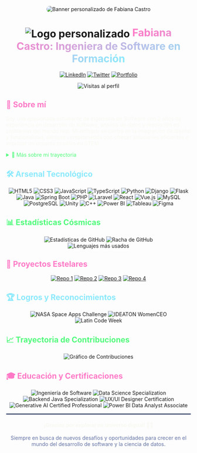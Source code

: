 <div align="center">
  <img src="/placeholder.svg?height=300&width=900" alt="Banner personalizado de Fabiana Castro" style="border-radius: 10px;" />
</div>

<h1 align="center">
  <img src="/placeholder.svg?height=50&width=50" alt="Logo personalizado" style="vertical-align: middle;" />
  <span style="background: linear-gradient(to right, #ff79c6, #8be9fd); -webkit-background-clip: text; -webkit-text-fill-color: transparent;">
    Fabiana Castro: Ingeniera de Software en Formación
  </span>
</h1>

<p align="center">
  <a href="https://www.linkedin.com/in/fabianacastro/"><img src="https://img.shields.io/badge/-LinkedIn-0A66C2?style=for-the-badge&logo=linkedin&logoColor=white" alt="LinkedIn" /></a>
  <a href="https://twitter.com/fabianacastro"><img src="https://img.shields.io/badge/-Twitter-1DA1F2?style=for-the-badge&logo=twitter&logoColor=white" alt="Twitter" /></a>
  <a href="https://www.fabianacastro.com"><img src="https://img.shields.io/badge/-Portfolio-FF69B4?style=for-the-badge&logo=Adobe&logoColor=white" alt="Portfolio" /></a>
</p>

<div align="center">
  <img src="https://komarev.com/ghpvc/?username=fabianacastro&color=blueviolet&style=for-the-badge" alt="Visitas al perfil" />
</div>

## <span style="color: #ff79c6;">🚀 Sobre mí</span>

<p style="color: #f8f8f2;">
Soy una apasionada estudiante de Ingeniería de Software con 2 años de experiencia en desarrollo de software, análisis de datos y resolución de problemas del mundo real. Mi enfoque se centra en la integración de diseño y funcionalidad, siempre comprometida con ofrecer soluciones eficientes e impulsar un impacto positivo en STEM.
</p>

<details>
<summary style="color: #50fa7b; cursor: pointer;">🌟 Más sobre mi trayectoria</summary>
<br>
<p style="color: #f8f8f2;">
• Full Stack Developer con experiencia en proyectos innovadores<br>
• Data Scientist Junior con habilidades en análisis y visualización de datos<br>
• UX/UI Designer Junior enfocada en crear experiencias de usuario intuitivas<br>
• Miembro activo de IEEE UTP, gestionando un podcast semanal de noticias tecnológicas<br>
• Líder de un grupo de estudio enfocado en Data Science<br>
• Becaria en programas de especialización en Data Science y Backend Java
</p>
</details>

## <span style="color: #8be9fd;">🛠️ Arsenal Tecnológico</span>

<div align="center">

![HTML5](https://img.shields.io/badge/-HTML5-E34F26?style=flat-square&logo=html5&logoColor=white)
![CSS3](https://img.shields.io/badge/-CSS3-1572B6?style=flat-square&logo=css3&logoColor=white)
![JavaScript](https://img.shields.io/badge/-JavaScript-F7DF1E?style=flat-square&logo=javascript&logoColor=black)
![TypeScript](https://img.shields.io/badge/-TypeScript-3178C6?style=flat-square&logo=typescript&logoColor=white)
![Python](https://img.shields.io/badge/-Python-3776AB?style=flat-square&logo=python&logoColor=white)
![Django](https://img.shields.io/badge/-Django-092E20?style=flat-square&logo=django&logoColor=white)
![Flask](https://img.shields.io/badge/-Flask-000000?style=flat-square&logo=flask&logoColor=white)
![Java](https://img.shields.io/badge/-Java-007396?style=flat-square&logo=java&logoColor=white)
![Spring Boot](https://img.shields.io/badge/-Spring%20Boot-6DB33F?style=flat-square&logo=spring-boot&logoColor=white)
![PHP](https://img.shields.io/badge/-PHP-777BB4?style=flat-square&logo=php&logoColor=white)
![Laravel](https://img.shields.io/badge/-Laravel-FF2D20?style=flat-square&logo=laravel&logoColor=white)
![React](https://img.shields.io/badge/-React-61DAFB?style=flat-square&logo=react&logoColor=black)
![Vue.js](https://img.shields.io/badge/-Vue.js-4FC08D?style=flat-square&logo=vue.js&logoColor=white)
![MySQL](https://img.shields.io/badge/-MySQL-4479A1?style=flat-square&logo=mysql&logoColor=white)
![PostgreSQL](https://img.shields.io/badge/-PostgreSQL-336791?style=flat-square&logo=postgresql&logoColor=white)
![Unity](https://img.shields.io/badge/-Unity-000000?style=flat-square&logo=unity&logoColor=white)
![C++](https://img.shields.io/badge/-C++-00599C?style=flat-square&logo=c%2B%2B&logoColor=white)
![Power BI](https://img.shields.io/badge/-Power%20BI-F2C811?style=flat-square&logo=power-bi&logoColor=black)
![Tableau](https://img.shields.io/badge/-Tableau-E97627?style=flat-square&logo=tableau&logoColor=white)
![Figma](https://img.shields.io/badge/-Figma-F24E1E?style=flat-square&logo=figma&logoColor=white)

</div>

## <span style="color: #50fa7b;">📊 Estadísticas Cósmicas</span>

<div align="center">
  <img src="https://github-readme-stats.vercel.app/api?username=fabianacastro&show_icons=true&theme=radical" alt="Estadísticas de GitHub" />
  <img src="https://github-readme-streak-stats.herokuapp.com/?user=fabianacastro&theme=radical" alt="Racha de GitHub" />
</div>

<div align="center">
  <img src="https://github-readme-stats.vercel.app/api/top-langs/?username=fabianacastro&layout=compact&theme=radical" alt="Lenguajes más usados" />
</div>

## <span style="color: #ff79c6;">🌟 Proyectos Estelares</span>

<div align="center">

[![Repo 1](https://github-readme-stats.vercel.app/api/pin/?username=fabianacastro&repo=repo1&theme=radical)](https://github.com/fabianacastro/repo1)
[![Repo 2](https://github-readme-stats.vercel.app/api/pin/?username=fabianacastro&repo=repo2&theme=radical)](https://github.com/fabianacastro/repo2)
[![Repo 3](https://github-readme-stats.vercel.app/api/pin/?username=fabianacastro&repo=repo3&theme=radical)](https://github.com/fabianacastro/repo3)
[![Repo 4](https://github-readme-stats.vercel.app/api/pin/?username=fabianacastro&repo=repo4&theme=radical)](https://github.com/fabianacastro/repo4)

</div>

## <span style="color: #8be9fd;">🏆 Logros y Reconocimientos</span>

<div align="center">
  <img src="https://img.shields.io/badge/-NASA%20Space%20Apps%20Challenge-3er%20Lugar-blueviolet?style=for-the-badge" alt="NASA Space Apps Challenge" />
  <img src="https://img.shields.io/badge/-IDEATON%20WomenCEO-1er%20Lugar-ff69b4?style=for-the-badge" alt="IDEATON WomenCEO" />
  <img src="https://img.shields.io/badge/-Latin%20Code%20Week-Finalista-yellow?style=for-the-badge" alt="Latin Code Week" />
</div>

## <span style="color: #50fa7b;">📈 Trayectoria de Contribuciones</span>

<div align="center">
  <img src="https://activity-graph.herokuapp.com/graph?username=fabianacastro&theme=dracula" alt="Gráfico de Contribuciones" />
</div>

## <span style="color: #ff79c6;">🎓 Educación y Certificaciones</span>

<div align="center">
  <img src="https://img.shields.io/badge/-Ingeniería%20de%20Software-FF6B6B?style=for-the-badge" alt="Ingeniería de Software" />
  <img src="https://img.shields.io/badge/-Data%20Science%20Specialization-4EA8DE?style=for-the-badge" alt="Data Science Specialization" />
  <img src="https://img.shields.io/badge/-Backend%20Java%20Specialization-FFA07A?style=for-the-badge" alt="Backend Java Specialization" />
  <img src="https://img.shields.io/badge/-UX%2FUI%20Designer%20Certification-FF69B4?style=for-the-badge" alt="UX/UI Designer Certification" />
  <img src="https://img.shields.io/badge/-Generative%20AI%20Certified%20Professional-9B59B6?style=for-the-badge" alt="Generative AI Certified Professional" />
  <img src="https://img.shields.io/badge/-Power%20BI%20Data%20Analyst%20Associate-F2C811?style=for-the-badge" alt="Power BI Data Analyst Associate" />
</div>

<hr style="border: 1px solid #6272a4;" />

<div align="center">
  <h4 style="color: #f8f8f2;">¡Gracias por explorar mi universo digital! 🚀✨</h4>
  <p style="color: #6272a4;">Siempre en busca de nuevos desafíos y oportunidades para crecer en el mundo del desarrollo de software y la ciencia de datos.</p>
</div>

<!-- Animaciones con CSS -->
<style>
  @keyframes float {
    0% { transform: translateY(0px); }
    50% { transform: translateY(-10px); }
    100% { transform: translateY(0px); }
  }
  
  img[alt="Logo personalizado"] {
    animation: float 3s ease-in-out infinite;
  }
  
  .badge-container img:hover {
    transform: scale(1.1);
    transition: transform 0.3s ease-in-out;
  }
</style>
